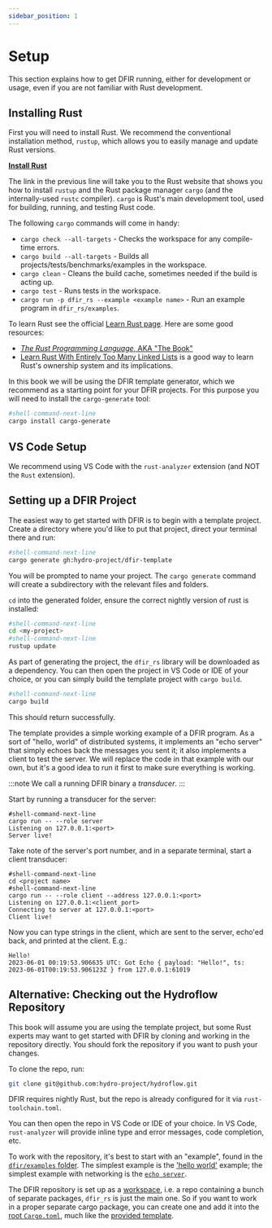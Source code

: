 ```yaml
---
sidebar_position: 1
---
```


# Setup

This section explains how to get DFIR running, either for development or
usage, even if you are not familiar with Rust development.

## Installing Rust

First you will need to install Rust. We recommend the conventional installation
method, `rustup`, which allows you to easily manage and update Rust versions.

[**Install Rust**](https://www.rust-lang.org/tools/install)

The link in the previous line will take you to the Rust website that shows you how to
install `rustup` and the Rust package manager `cargo` (and the
internally-used `rustc` compiler). `cargo` is Rust's main development tool,
used for building, running, and testing Rust code.

The following `cargo` commands will come in handy:
* `cargo check --all-targets` - Checks the workspace for any compile-time
  errors.
* `cargo build --all-targets` - Builds all projects/tests/benchmarks/examples
  in the workspace.
* `cargo clean` - Cleans the build cache, sometimes needed if the build is
  acting up.
* `cargo test` - Runs tests in the workspace.
* `cargo run -p dfir_rs --example <example name>` - Run an example program in
  `dfir_rs/examples`.

To learn Rust see the official [Learn Rust page](https://www.rust-lang.org/learn).
Here are some good resources:
* [_The Rust Programming Language_, AKA "The Book"](https://doc.rust-lang.org/book/)
* [Learn Rust With Entirely Too Many Linked Lists](https://rust-unofficial.github.io/too-many-lists/)
  is a good way to learn Rust's ownership system and its
  implications.

In this book we will be using the DFIR template generator, which we recommend
as a starting point for your DFIR projects. For this purpose you
will need to install the `cargo-generate` tool:
```bash
#shell-command-next-line
cargo install cargo-generate
```

## VS Code Setup

We recommend using VS Code with the `rust-analyzer` extension (and NOT the
`Rust` extension).

## Setting up a DFIR Project
The easiest way to get started with DFIR is to begin with a template project.
Create a directory where you'd like to put that project, direct your terminal there and run:
```bash
#shell-command-next-line
cargo generate gh:hydro-project/dfir-template
```
You will be prompted to name your project. The `cargo generate` command will create a subdirectory
with the relevant files and folders.

`cd` into the generated folder, ensure the correct nightly version of rust is installed:
```bash
#shell-command-next-line
cd <my-project>
#shell-command-next-line
rustup update
```

As part of generating the project, the `dfir_rs` library will be downloaded as a dependency.
You can then open the project in VS Code or IDE of your choice, or
you can simply build the template project with `cargo build`.
```bash
#shell-command-next-line
cargo build
```
This should return successfully.

The template provides a simple working example of a DFIR program.
As a sort of "hello, world" of distributed systems, it implements an "echo server" that
simply echoes back the messages you sent it; it also implements a client to test the server.
We will replace the code in that example with our own, but it's a good idea to run it first to make sure everything is working.

:::note
We call a running DFIR binary a *transducer*.
:::

Start by running a transducer for the server:
```console
#shell-command-next-line
cargo run -- --role server
Listening on 127.0.0.1:<port>
Server live!
```

Take note of the server's port number, and in a separate terminal, start a client transducer:
```console
#shell-command-next-line
cd <project name>
#shell-command-next-line
cargo run -- --role client --address 127.0.0.1:<port>
Listening on 127.0.0.1:<client_port>
Connecting to server at 127.0.0.1:<port>
Client live!
```
Now you can type strings in the client, which are sent to the server, echo'ed back, and printed at the client. E.g.:
```console
Hello!
2023-06-01 00:19:53.906635 UTC: Got Echo { payload: "Hello!", ts: 2023-06-01T00:19:53.906123Z } from 127.0.0.1:61019
```

## Alternative: Checking out the Hydroflow Repository

This book will assume you are using the template project, but some
Rust experts may want to get started with DFIR by cloning and working in the
repository directly.
You should fork the repository if you want to push your
changes.

To clone the repo, run:
```bash
git clone git@github.com:hydro-project/hydroflow.git
```
DFIR requires nightly Rust, but the repo is already configured for it via
`rust-toolchain.toml`.

You can then open the repo in VS Code or IDE of your choice. In VS Code, `rust-analyzer`
will provide inline type and error messages, code completion, etc.

To work with the repository, it's best to start with an "example", found in the
[`dfir/examples` folder](https://github.com/hydro-project/hydroflow/tree/main/dfir_rs/examples).
The simplest example is the
['hello world'](https://github.com/hydro-project/hydroflow/blob/main/dfir_rs/examples/hello_world/main.rs) example;
the simplest example with networking is the
[`echo server`](https://github.com/hydro-project/hydroflow/blob/main/dfir_rs/examples/echoserver/main.rs).

The DFIR repository is set up as a [workspace](https://doc.rust-lang.org/book/ch14-03-cargo-workspaces.html),
i.e. a repo containing a bunch of separate packages, `dfir_rs` is just the
main one. So if you want to work in a proper separate cargo package, you can
create one and add it into the [root `Cargo.toml`](https://github.com/hydro-project/hydroflow/blob/main/Cargo.toml),
much like the [provided template](https://github.com/hydro-project/hydroflow/tree/main/template/dfir#readme).

